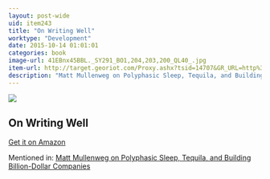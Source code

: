 ```yaml
---
layout: post-wide
uid: item243
title: "On Writing Well"
worktype: "Development"
date: 2015-10-14 01:01:01
categories: book
image-url: 41EBnx45BBL._SY291_BO1,204,203,200_QL40_.jpg
item-url: http://target.georiot.com/Proxy.ashx?tsid=14707&GR_URL=http%3A%2F%2Fwww.amazon.com%2FWriting-Well-30th-Anniversary-Edition%2Fdp%2F0060891548%2F
description: "Matt Mullenweg on Polyphasic Sleep, Tequila, and Building Billion-Dollar Companies"
---
```

<a href="http://target.georiot.com/Proxy.ashx?tsid=14707&GR_URL=http%3A%2F%2Fwww.amazon.com%2FWriting-Well-30th-Anniversary-Edition%2Fdp%2F0060891548%2F" target="blank"><img src="../../../../img/thumbs/41EBnx45BBL._SY291_BO1,204,203,200_QL40_.jpg" class="prod-img"></a>
<h2>On Writing Well</h2>
<p><a href="http://target.georiot.com/Proxy.ashx?tsid=14707&GR_URL=http%3A%2F%2Fwww.amazon.com%2FWriting-Well-30th-Anniversary-Edition%2Fdp%2F0060891548%2F" target="blank">Get it on Amazon</a><p>
<p>Mentioned in: <a href="http://fourhourworkweek.com/2015/02/09/matt-mullenweg/" target="blank">Matt Mullenweg on Polyphasic Sleep, Tequila, and Building Billion-Dollar Companies</a></p>
